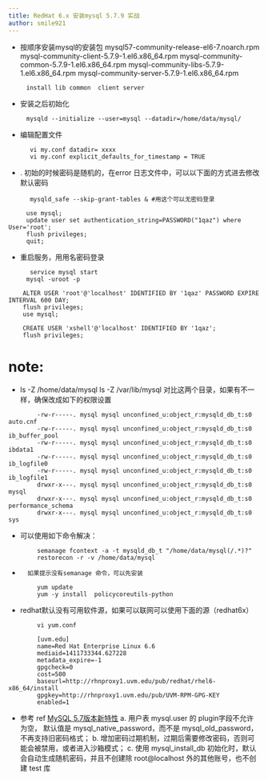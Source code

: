 ```yaml
---
title: RedHat 6.x 安装mysql 5.7.9 实战
author: smile921
---
```



 *    按顺序安装mysql的安装包
  mysql57-community-release-el6-7.noarch.rpm
  mysql-community-client-5.7.9-1.el6.x86_64.rpm
  mysql-community-common-5.7.9-1.el6.x86_64.rpm
  mysql-community-libs-5.7.9-1.el6.x86_64.rpm
  mysql-community-server-5.7.9-1.el6.x86_64.rpm

```
     install lib common  client server
```

*  安装之后初始化 
```
     mysqld --initialize --user=mysql --datadir=/home/data/mysql/
```
*  编辑配置文件
```
      vi my.conf datadir= xxxx
      vi my.conf explicit_defaults_for_timestamp = TRUE
```
* .   初始的时候密码是随机的，在error 日志文件中，可以以下面的方式进去修改默认密码
```
      mysqld_safe --skip-grant-tables & #用这个可以无密码登录 

     use mysql;
     update user set authentication_string=PASSWORD("1qaz") where User='root';
     flush privileges;
     quit;
```
*  重启服务，用用名密码登录
```
      service mysql start
     mysql -uroot -p
```
```
	ALTER USER 'root'@'localhost' IDENTIFIED BY '1qaz' PASSWORD EXPIRE  INTERVAL 600 DAY;
	flush privileges;
	use mysql;
```
```
	CREATE USER 'xshell'@'localhost' IDENTIFIED BY '1qaz';
	flush privileges;
```
# note: 
*   ls -Z /home/data/mysql ls -Z /var/lib/mysql 对比这两个目录，如果有不一样，确保改成如下的权限设置
``` 
		-rw-r-----. mysql mysql unconfined_u:object_r:mysqld_db_t:s0 auto.cnf
		-rw-r-----. mysql mysql unconfined_u:object_r:mysqld_db_t:s0 ib_buffer_pool
		-rw-r-----. mysql mysql unconfined_u:object_r:mysqld_db_t:s0 ibdata1
		-rw-r-----. mysql mysql unconfined_u:object_r:mysqld_db_t:s0 ib_logfile0
		-rw-r-----. mysql mysql unconfined_u:object_r:mysqld_db_t:s0 ib_logfile1
		drwxr-x---. mysql mysql unconfined_u:object_r:mysqld_db_t:s0 mysql
		drwxr-x---. mysql mysql unconfined_u:object_r:mysqld_db_t:s0 performance_schema
		drwxr-x---. mysql mysql unconfined_u:object_r:mysqld_db_t:s0 sys
```
*	可以使用如下命令解决：
```
		semanage fcontext -a -t mysqld_db_t "/home/data/mysql(/.*)?"
		restorecon -r -v /home/data/mysql
```
*		如果提示没有semanage 命令，可以先安装
```
		yum update
		yum -y install  policycoreutils-python
```
*	redhat默认没有可用软件源，如果可以联网可以使用下面的源（redhat6x）
```
		vi yum.conf
		
		[uvm.edu]
		name=Red Hat Enterprise Linux 6.6
		mediaid=1411733344.627228
		metadata_expire=-1
		gpgcheck=0
		cost=500
		baseurl=http://rhnproxy1.uvm.edu/pub/redhat/rhel6-x86_64/install
		gpgkey=http://rhnproxy1.uvm.edu/pub/UVM-RPM-GPG-KEY 
		enabled=1
```

*  参考 ref [MySQL 5.7版本新特性](http://imysql.com/2015/07/08/mysql-57-new-feature-part-3.shtml)
a.    用户表 mysql.user 的 plugin字段不允许为空， 默认值是 mysql_native_password，而不是 mysql_old_password，不再支持旧密码格式；
b.    增加密码过期机制，过期后需要修改密码，否则可能会被禁用，或者进入沙箱模式；
c.    使用 mysql_install_db 初始化时，默认会自动生成随机密码，并且不创建除 root@localhost 外的其他账号，也不创建 test 库